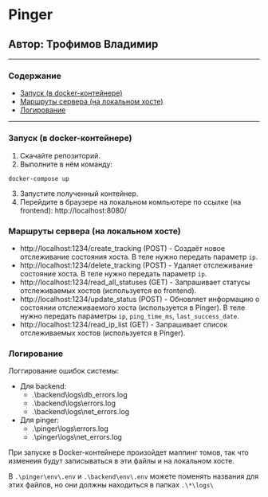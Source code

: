 # Pinger #
## Автор: Трофимов Владимир ##

---
### Содержание ###
- [Запуск (в docker-контейнере)](#запуск-в-docker-контейнере)
- [Маршруты сервера (на локальном хосте)](#маршруты-сервера-на-локальном-хосте)
- [Логирование](#логирование)
---

### Запуск (в docker-контейнере) ###
1) Скачайте репозиторий.
2) Выполните в нём команду: 
```
docker-compose up
```
3) Запустите полученный контейнер.
4) Перейдите в браузере на локальном компьютере по ссылке (на frontend): http://localhost:8080/

### Маршруты сервера (на локальном хосте) ###
- http://localhost:1234/create_tracking (POST) - Создаёт новое отслеживание состояния хоста. В теле нужно передать параметр `ip`.
- http://localhost:1234/delete_tracking (POST) - Удаляет отслеживание состояние хоста. В теле нужно передать параметр `ip`.
- http://localhost:1234/read_all_statuses (GET) - Запрашивает статусы отслеживаемых хостов (используется во frontend). 
- http://localhost:1234/update_status (POST) - Обновляет информацию о состоянии отслеживаемого хоста (используется в Pinger). В теле нужно передать параметры `ip`, `ping_time_ms`, `last_success_date`.
- http://localhost:1234/read_ip_list (GET) - Запрашивает список отслеживаемых хостов (используется в Pinger).


### Логирование ###
Логгирование ошибок системы:
- Для backend:
    - .\backend\logs\db_errors.log
    - .\backend\logs\errors.log
    - .\backend\logs\net_errors.log
- Для pinger:
    - .\pinger\logs\errors.log
    - .\pinger\logs\net_errors.log

При запуске в Docker-контейнере произойдет маппинг томов, так что изменеия будут записываться в эти файлы и на локальном хосте.

В `.\pinger\env\.env` и `.\backend\env\.env` можете поменять названия для этих файлов, но они должны находиться в папках `.\*\logs\`
